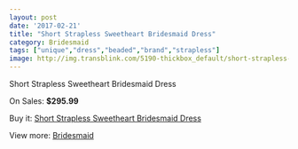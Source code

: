 ```yaml
---
layout: post
date: '2017-02-21'
title: "Short Strapless Sweetheart Bridesmaid Dress"
category: Bridesmaid
tags: ["unique","dress","beaded","brand","strapless"]
image: http://img.transblink.com/5190-thickbox_default/short-strapless-sweetheart-bridesmaid-dress.jpg
---
```

Short Strapless Sweetheart Bridesmaid Dress

On Sales: **$295.99**
<a href="https://www.transblink.com/en/bridesmaid/1634-short-strapless-sweetheart-bridesmaid-dress.html"><amp-img layout="responsive" width="600" height="600" src="//img.transblink.com/5190-thickbox_default/short-strapless-sweetheart-bridesmaid-dress.jpg" alt="Short Strapless Sweetheart Bridesmaid Dress 0" /></a>
<a href="https://www.transblink.com/en/bridesmaid/1634-short-strapless-sweetheart-bridesmaid-dress.html"><amp-img layout="responsive" width="600" height="600" src="//img.transblink.com/5192-thickbox_default/short-strapless-sweetheart-bridesmaid-dress.jpg" alt="Short Strapless Sweetheart Bridesmaid Dress 1" /></a>
<a href="https://www.transblink.com/en/bridesmaid/1634-short-strapless-sweetheart-bridesmaid-dress.html"><amp-img layout="responsive" width="600" height="600" src="//img.transblink.com/5191-thickbox_default/short-strapless-sweetheart-bridesmaid-dress.jpg" alt="Short Strapless Sweetheart Bridesmaid Dress 2" /></a>

Buy it: [Short Strapless Sweetheart Bridesmaid Dress](https://www.transblink.com/en/bridesmaid/1634-short-strapless-sweetheart-bridesmaid-dress.html "Short Strapless Sweetheart Bridesmaid Dress")

View more: [Bridesmaid](https://www.transblink.com/en/4-bridesmaid "Bridesmaid")